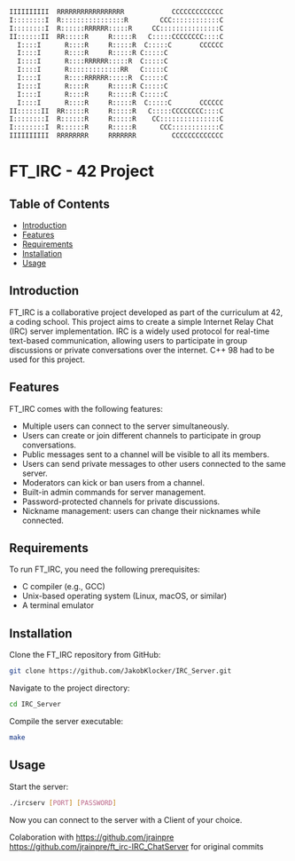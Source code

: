 ```bash
IIIIIIIIII  RRRRRRRRRRRRRRRRR            CCCCCCCCCCCCC
I::::::::I  R::::::::::::::::R        CCC::::::::::::C
I::::::::I  R::::::RRRRRR:::::R     CC:::::::::::::::C
II::::::II  RR:::::R     R:::::R   C:::::CCCCCCCC::::C
  I::::I      R::::R     R:::::R  C:::::C       CCCCCC
  I::::I      R::::R     R:::::R C:::::C
  I::::I      R::::RRRRRR:::::R  C:::::C
  I::::I      R:::::::::::::RR   C:::::C
  I::::I      R::::RRRRRR:::::R  C:::::C
  I::::I      R::::R     R:::::R C:::::C
  I::::I      R::::R     R:::::R C:::::C
  I::::I      R::::R     R:::::R  C:::::C       CCCCCC
II::::::II  RR:::::R     R:::::R   C:::::CCCCCCCC::::C
I::::::::I  R::::::R     R:::::R    CC:::::::::::::::C
I::::::::I  R::::::R     R:::::R      CCC::::::::::::C
IIIIIIIIII  RRRRRRRR     RRRRRRR         CCCCCCCCCCCCC
```
# FT_IRC - 42 Project

## Table of Contents

- [Introduction](#introduction)
- [Features](#features)
- [Requirements](#requirements)
- [Installation](#installation)
- [Usage](#usage)

## Introduction

FT_IRC is a collaborative project developed as part of the curriculum at 42, a coding school. This project aims to create a simple Internet Relay Chat (IRC) server implementation. IRC is a widely used protocol for real-time text-based communication, allowing users to participate in group discussions or private conversations over the internet. C++ 98 had to be used for this project.

## Features

FT_IRC comes with the following features:

- Multiple users can connect to the server simultaneously.
- Users can create or join different channels to participate in group conversations.
- Public messages sent to a channel will be visible to all its members.
- Users can send private messages to other users connected to the same server.
- Moderators can kick or ban users from a channel.
- Built-in admin commands for server management.
- Password-protected channels for private discussions.
- Nickname management: users can change their nicknames while connected.

## Requirements

To run FT_IRC, you need the following prerequisites:

- C compiler (e.g., GCC)
- Unix-based operating system (Linux, macOS, or similar)
- A terminal emulator

## Installation

Clone the FT_IRC repository from GitHub:

```bash
git clone https://github.com/JakobKlocker/IRC_Server.git
```

Navigate to the project directory:
```bash
cd IRC_Server
```
Compile the server executable:
```bash
make
```

## Usage
Start the server:
```bash
./ircserv [PORT] [PASSWORD]
```

Now you can connect to the server with a Client of your choice.

Colaboration with https://github.com/jrainpre
https://github.com/jrainpre/ft_irc-IRC_ChatServer for original commits
